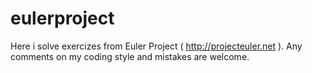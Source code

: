 eulerproject
============

Here i solve exercizes from Euler Project ( http://projecteuler.net ).
Any comments on my coding style and mistakes are welcome.
